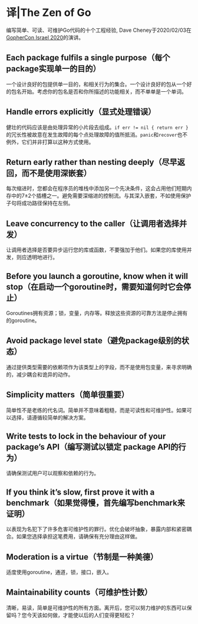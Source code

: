 # 译|The Zen of Go

编写简单、可读、可维护Go代码的十个工程经验, Dave Cheney于2020/02/03在 [GopherCon Israel 2020](https://www.gophercon.org.il/schedule.html)的演讲。



## Each package fulfils a single purpose（每个package实现单一的目的）

一个设计良好的包提供单一目的，和相关行为的集合。一个设计良好的包从一个好的包名开始。考虑你的包名是否和你所描述的功能相关，而不单单是一个单词。



## Handle errors explicitly（显式处理错误）

健壮的代码应该是由处理异常的小片段去组成。`if err != nil { return err }`的冗长性被故意在发生故障的每个点处理故障的值所抵消。`panic`和`recover`也不例外，它们并非打算以这种方式使用。



## Return early rather than nesting deeply（尽早返回，而不是使用深嵌套）

每次缩进时，您都会在程序员的堆栈中添加另一个先决条件，这会占用他们短期内存中的7±2个插槽之一。避免需要深缩进的控制流。与其深入嵌套，不如使用保护子句将成功路径保持在左侧。



## Leave concurrency to the caller（让调用者选择并发）

让调用者选择是否要异步运行您的库或函数，不要强加于他们。如果您的库使用并发，则应透明地进行。



## Before you launch a goroutine, know when it will stop（在启动一个goroutine时，需要知道何时它会停止）

Goroutines拥有资源；锁，变量，内存等。释放这些资源的可靠方法是停止拥有的goroutine。



## Avoid package level state（避免package级别的状态）

通过提供类型需要的依赖项作为该类型上的字段，而不是使用包变量，来寻求明确的，减少耦合和诡异的动作。



## Simplicity matters（简单很重要）

简单性不是老练的代名词。简单并不意味着粗糙，而是可读性和可维护性。如果可以选择，请遵循较简单的解决方案。



## Write tests to lock in the behaviour of your package’s API（编写测试以锁定 package API的行为）

请确保测试用户可以观察和依赖的行为。



## If you think it’s slow, first prove it with a benchmark（如果觉得慢，首先编写benchmark来证明）

以表现为名犯下了许多危害可维护性的罪行。优化会破坏抽象，暴露内部和紧密耦合。如果您选择承担这笔费用，请确保有充分理由这样做。



## Moderation is a virtue（节制是一种美德）

适度使用goroutine，通道，锁，接口，嵌入。



## Maintainability counts（可维护性计数）

清晰，易读，简单是可维护性的所有方面。离开后，您可以努力维护的东西可以保留吗？您今天该如何做，才能使以后的人们变得更轻松？

 

